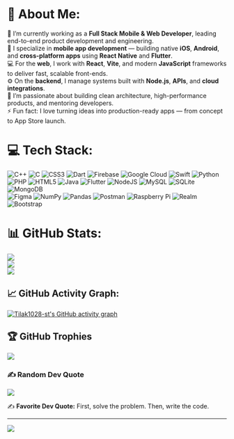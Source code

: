 # 💫 About Me:
🚀 I’m currently working as a **Full Stack Mobile & Web Developer**, leading end-to-end product development and engineering.<br>
📱 I specialize in **mobile app development** — building native **iOS**, **Android**, and **cross-platform apps** using **React Native** and **Flutter**.<br>
💻 For the **web**, I work with **React**, **Vite**, and modern **JavaScript** frameworks to deliver fast, scalable front-ends.<br>
⚙️ On the **backend**, I manage systems built with **Node.js**, **APIs**, and **cloud integrations**.<br>
🤝 I’m passionate about building clean architecture, high-performance products, and mentoring developers.<br>
⚡ Fun fact: I love turning ideas into production-ready apps — from concept to App Store launch.


# 💻 Tech Stack:
![C++](https://img.shields.io/badge/c++-%2300599C.svg?style=for-the-badge&logo=c%2B%2B&logoColor=white) 
![C](https://img.shields.io/badge/c-%2300599C.svg?style=for-the-badge&logo=c&logoColor=white) 
![CSS3](https://img.shields.io/badge/css3-%231572B6.svg?style=for-the-badge&logo=css3&logoColor=white) 
![Dart](https://img.shields.io/badge/dart-%230175C2.svg?style=for-the-badge&logo=dart&logoColor=white) 
![Firebase](https://img.shields.io/badge/firebase-%23039BE5.svg?style=for-the-badge&logo=firebase) 
![Google Cloud](https://img.shields.io/badge/Google%20Cloud-%234285F4.svg?style=for-the-badge&logo=google-cloud&logoColor=white) 
![Swift](https://img.shields.io/badge/swift-F54A2A?style=for-the-badge&logo=swift&logoColor=white) 
![Python](https://img.shields.io/badge/python-3670A0?style=for-the-badge&logo=python&logoColor=ffdd54) 
![PHP](https://img.shields.io/badge/php-%23777BB4.svg?style=for-the-badge&logo=php&logoColor=white) 
![HTML5](https://img.shields.io/badge/html5-%23E34F26.svg?style=for-the-badge&logo=html5&logoColor=white) 
![Java](https://img.shields.io/badge/java-%23ED8B00.svg?style=for-the-badge&logo=java&logoColor=white) 
![Flutter](https://img.shields.io/badge/Flutter-%2302569B.svg?style=for-the-badge&logo=Flutter&logoColor=white) 
![NodeJS](https://img.shields.io/badge/node.js-6DA55F?style=for-the-badge&logo=node.js&logoColor=white) 
![MySQL](https://img.shields.io/badge/mysql-%2300f.svg?style=for-the-badge&logo=mysql&logoColor=white) 
![SQLite](https://img.shields.io/badge/sqlite-%2307405e.svg?style=for-the-badge&logo=sqlite&logoColor=white) 
![MongoDB](https://img.shields.io/badge/MongoDB-%234ea94b.svg?style=for-the-badge&logo=mongodb&logoColor=white) 	
![Figma](https://img.shields.io/badge/figma-%23F24E1E.svg?style=for-the-badge&logo=figma&logoColor=white) 
![NumPy](https://img.shields.io/badge/numpy-%23013243.svg?style=for-the-badge&logo=numpy&logoColor=white) 
![Pandas](https://img.shields.io/badge/pandas-%23150458.svg?style=for-the-badge&logo=pandas&logoColor=white) 
![Postman](https://img.shields.io/badge/Postman-FF6C37?style=for-the-badge&logo=postman&logoColor=white) 
![Raspberry Pi](https://img.shields.io/badge/-RaspberryPi-C51A4A?style=for-the-badge&logo=Raspberry-Pi) 
![Realm](https://img.shields.io/badge/Realm-39477F?style=for-the-badge&logo=realm&logoColor=white) 
![Bootstrap](https://img.shields.io/badge/bootstrap-%23563D7C.svg?style=for-the-badge&logo=bootstrap&logoColor=white)

# 📊 GitHub Stats:
![](https://github-readme-stats.vercel.app/api?username=Tilak1028-st&theme=default&hide_border=false&include_all_commits=false&count_private=false)<br/>
![](https://github-readme-streak-stats.herokuapp.com/?user=Tilak1028-st&theme=default&hide_border=false)<br/>
![](https://github-readme-stats.vercel.app/api/top-langs/?username=Tilak1028-st&theme=default&hide_border=false&include_all_commits=false&count_private=false&layout=compact)

## 📈 GitHub Activity Graph:
[![Tilak1028-st's GitHub activity graph](https://github-readme-activity-graph.vercel.app/graph?username=Tilak1028-st&theme=github-light&hide_border=false)](https://github.com/Tilak1028-st)

## 🏆 GitHub Trophies
![](https://github-profile-trophy.vercel.app/?username=Tilak1028-st&theme=flat&no-frame=false&no-bg=false&margin-w=4)

### ✍️ Random Dev Quote
![](https://quotes-github-readme.vercel.app/api?type=horizontal&theme=light)

✍️ **Favorite Dev Quote:**
First, solve the problem. Then, write the code.<br>

---
[![](https://visitcount.itsvg.in/api?id=Tilak1028-st&icon=0&color=0)](https://visitcount.itsvg.in)
